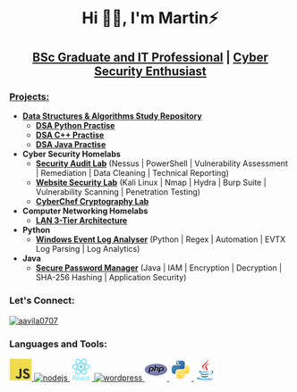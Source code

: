 <h1 align="center">Hi 👐🏾, I'm Martin⚡</h1>
<h2 align="center"><a href="https://www.linkedin.com/in/martinmathurine/">BSc Graduate and IT Professional</a> | <a href="https://github.com/martinmathurine"> Cyber Security Enthusiast</h2> <!-- Change this to Cyber Security Professional in time 🤞🏽 -->
  
<h3>Projects:</h3>

- <b>Data Structures & Algorithms Study Repository</b>
  - [**DSA Python Practise**](https://github.com/martinmathurine/Python-Practice)
  - [**DSA C++ Practise**](https://github.com/martinmathurine/CPlusPlus-Practice)
  - [**DSA Java Practise**](https://github.com/martinmathurine/Java-Practice)
- <b>Cyber Security Homelabs</b>
  - [**Security Audit Lab**](https://github.com/martinmathurine/Security-Audit) (Nessus | PowerShell | Vulnerability Assessment | Remediation | Data Cleaning | Technical Reporting)
  - [**Website Security Lab**](https://github.com/martinmathurine/Website-Security) (Kali Linux | Nmap | Hydra | Burp Suite | Vulnerability Scanning | Penetration Testing)
  - [**CyberChef Cryptography Lab**](https://github.com/martinmathurine/Cryptography-Decryption-CyberChef-Lab)
- <b>Computer Networking Homelabs</b>
  - [**LAN 3-Tier Architecture**](https://github.com/martinmathurine/LAN-3-Tier-Architecture)
- <b>Python</b> 
  - [**Windows Event Log Analyser**](https://github.com/martinmathurine/Windows-Event-Log-Analyser) (Python | Regex | Automation | EVTX Log Parsing | Log Analytics)
- <b>Java</b>
  - [**Secure Password Manager**](https://github.com/martinmathurine/Secure-Password-Manager) (Java | IAM | Encryption | Decryption | SHA-256 Hashing | Application Security)
  <!--  - <b>Full Stack Web Applications (NodeJS, React, Azure, WordPress, Generative AI, LLM and Machine Learning Components)</b>
  - [PLACEHOLDER ⛈️](https://github.com/martinmathurine/Full-Stack-Web-App-1) -->
<!-- - <b>PowerShell</b>
  - [PLACEHOLDER ⛈️](https://github.com/martinmathurine/PowerShell-1) -->

<h3>Let's Connect:</h3>
<p align="left">
<a href="https://linkedin.com/in/martinmathurine" target="_blank"><img align="center" src="https://raw.githubusercontent.com/rahuldkjain/github-profile-readme-generator/master/src/images/icons/Social/linked-in-alt.svg" alt="aavila0707" height="30" width="40" /></a>
</p>
  
<h3 align="left">Languages and Tools:</h3>
<p align="left"> 
  <a href="https://developer.mozilla.org/en-US/docs/Web/JavaScript" target="_blank" rel="noreferrer"> 
    <img src="https://raw.githubusercontent.com/devicons/devicon/master/icons/javascript/javascript-original.svg" alt="javascript" width="40" height="40"/> 
  </a> 
  <!--  <a href="https://www.typescriptlang.org/" target="_blank" rel="noreferrer"> <img src="https://raw.githubusercontent.com/devicons/devicon/master/icons/typescript/typescript-original.svg" alt="typescript" width="40" height="40"/> </a> 
  <a href="https://www.mongodb.com/" target="_blank" rel="noreferrer"> <img src="https://raw.githubusercontent.com/devicons/devicon/master/icons/mongodb/mongodb-original-wordmark.svg" alt="mongodb" width="40" height="40"/> </a> 
  <a href="https://www.mysql.com/" target="_blank" rel="noreferrer"> <img src="https://raw.githubusercontent.com/devicons/devicon/master/icons/mysql/mysql-original-wordmark.svg" alt="mysql" width="40" height="40"/> </a>
  <a href="https://www.postgresql.org" target="_blank" rel="noreferrer"> <img src="https://raw.githubusercontent.com/devicons/devicon/master/icons/postgresql/postgresql-original-wordmark.svg" alt="postgresql" width="40" height="40"/>   </a> -->
  <a href="https://nodejs.org" target="_blank" rel="noreferrer"> <img src="https://img.icons8.com/fluency/512/node-js.png" alt="nodejs" width="40" height="40"/> </a> 
  <a href="https://reactjs.org/" target="_blank" rel="noreferrer"> <img src="https://raw.githubusercontent.com/devicons/devicon/master/icons/react/react-original-wordmark.svg" alt="react" width="40" height="40"/> </a> 
 <!--  <a href="https://redux.js.org" target="_blank" rel="noreferrer"> <img src="https://raw.githubusercontent.com/devicons/devicon/master/icons/redux/redux-original.svg" alt="redux" width="40" height="40"/> </a> -->
  <a href="https://wordpress.org" target="_blank" rel="noreferrer"> <img src="https://cdn-icons-png.flaticon.com/512/174/174881.png" alt="wordpress" width="40" height="40"/> </a> 
  <a href="https://www.php.net" target="_blank" rel="noreferrer"> <img src="https://raw.githubusercontent.com/devicons/devicon/master/icons/php/php-original.svg" alt="php" width="40" height="40"/> </a>
  <a href="https://www.python.org" target="_blank" rel="noreferrer"> <img src="https://raw.githubusercontent.com/devicons/devicon/master/icons/python/python-original.svg" alt="python" width="40" height="40"/> </a> 
  <a href="https://www.java.org" target="_blank" rel="noreferrer"> <img src="https://raw.githubusercontent.com/devicons/devicon/master/icons/java/java-original.svg" alt="java" width="40" height="40"/> </a> 
<!--  <a href="https://webpack.js.org" target="_blank" rel="noreferrer"> <img src="https://raw.githubusercontent.com/devicons/devicon/d00d0969292a6569d45b06d3f350f463a0107b0d/icons/webpack/webpack-original-wordmark.svg" alt="webpack" width="40" height="40"/> </a> -->
</p>

<!--
**martinmathurine/martinmathurine** is a ✨ _special_ ✨ repository because its `README.md` (this file) appears on your GitHub profile.

Here are some ideas to get you started:

- 🔭 I’m currently working on ...
- 🌱 I’m currently learning ...
- 👯 I’m looking to collaborate on ...
- 🤔 I’m looking for help with ...
- 💬 Ask me about ...
- 📫 How to reach me: ...
- 😄 Pronouns: ...
- ⚡ Fun fact: ...
-->
